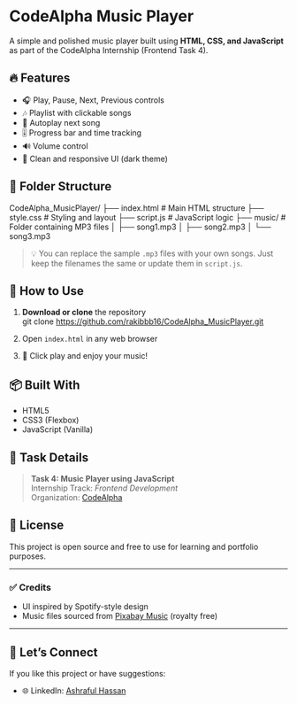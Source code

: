 # CodeAlpha Music Player

A simple and polished music player built using **HTML, CSS, and JavaScript** as part of the CodeAlpha Internship (Frontend Task 4).

## 🔥 Features

- 🎧 Play, Pause, Next, Previous controls
- 🎶 Playlist with clickable songs
- 🔄 Autoplay next song
- 🎚️ Progress bar and time tracking
- 🔊 Volume control
- 🎨 Clean and responsive UI (dark theme)

## 📂 Folder Structure

CodeAlpha_MusicPlayer/
├── index.html # Main HTML structure
├── style.css # Styling and layout
├── script.js # JavaScript logic
├── music/ # Folder containing MP3 files
│ ├── song1.mp3
│ ├── song2.mp3
│ └── song3.mp3

> 💡 You can replace the sample `.mp3` files with your own songs. Just keep the filenames the same or update them in `script.js`.

## 🚀 How to Use

1. **Download or clone** the repository  
git clone https://github.com/rakibbb16/CodeAlpha_MusicPlayer.git

2. Open `index.html` in any web browser

3. 🎵 Click play and enjoy your music!


## 📦 Built With

- HTML5
- CSS3 (Flexbox)
- JavaScript (Vanilla)

## 🎯 Task Details

> **Task 4: Music Player using JavaScript**  
> Internship Track: *Frontend Development*  
> Organization: [CodeAlpha](https://codealpha.tech)

## 📃 License

This project is open source and free to use for learning and portfolio purposes.

---

### ✅ Credits

- UI inspired by Spotify-style design
- Music files sourced from [Pixabay Music](https://pixabay.com/music/) (royalty free)

---

## 📢 Let’s Connect

If you like this project or have suggestions:
- 🌐 LinkedIn: [Ashraful Hassan](https://linkedin.com/in/ashraful-hassan-33bb31308)
